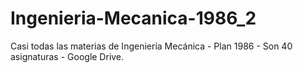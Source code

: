# Ingenieria-Mecanica-1986_2
Casi todas las materias de Ingeniería Mecánica - Plan 1986 - Son 40 asignaturas - Google Drive.
